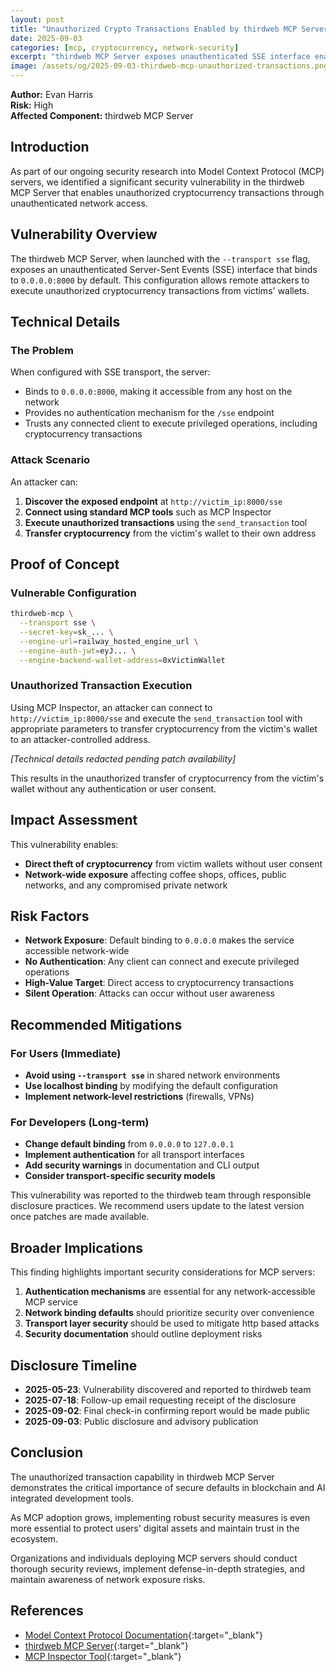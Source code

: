 ```yaml
---
layout: post
title: "Unauthorized Crypto Transactions Enabled by thirdweb MCP Server"
date: 2025-09-03
categories: [mcp, cryptocurrency, network-security]
excerpt: "thirdweb MCP Server exposes unauthenticated SSE interface enabling unauthorized cryptocurrency transactions from victims' wallets."
image: /assets/og/2025-09-03-thirdweb-mcp-unauthorized-transactions.png
---
```


**Author:** Evan Harris  
**Risk:** High  
**Affected Component:** thirdweb MCP Server  

## Introduction

As part of our ongoing security research into Model Context Protocol (MCP) servers, we identified a significant security vulnerability in the thirdweb MCP Server that enables unauthorized cryptocurrency transactions through unauthenticated network access.

## Vulnerability Overview

The thirdweb MCP Server, when launched with the `--transport sse` flag, exposes an unauthenticated Server-Sent Events (SSE) interface that binds to `0.0.0.0:8000` by default. This configuration allows remote attackers to execute unauthorized cryptocurrency transactions from victims' wallets.

## Technical Details

### The Problem

When configured with SSE transport, the server:
- Binds to `0.0.0.0:8000`, making it accessible from any host on the network
- Provides no authentication mechanism for the `/sse` endpoint
- Trusts any connected client to execute privileged operations, including cryptocurrency transactions

### Attack Scenario

An attacker can:

1. **Discover the exposed endpoint** at `http://victim_ip:8000/sse`
2. **Connect using standard MCP tools** such as MCP Inspector
3. **Execute unauthorized transactions** using the `send_transaction` tool
4. **Transfer cryptocurrency** from the victim's wallet to their own address

## Proof of Concept

### Vulnerable Configuration
```bash
thirdweb-mcp \
  --transport sse \
  --secret-key=sk_... \
  --engine-url=railway_hosted_engine_url \
  --engine-auth-jwt=eyJ... \
  --engine-backend-wallet-address=0xVictimWallet
```

### Unauthorized Transaction Execution
Using MCP Inspector, an attacker can connect to `http://victim_ip:8000/sse` and execute the `send_transaction` tool with appropriate parameters to transfer cryptocurrency from the victim's wallet to an attacker-controlled address.

*[Technical details redacted pending patch availability]*

This results in the unauthorized transfer of cryptocurrency from the victim's wallet without any authentication or user consent.

## Impact Assessment

This vulnerability enables:
- **Direct theft of cryptocurrency** from victim wallets without user consent
- **Network-wide exposure** affecting coffee shops, offices, public networks, and any compromised private network

## Risk Factors

- **Network Exposure**: Default binding to `0.0.0.0` makes the service accessible network-wide
- **No Authentication**: Any client can connect and execute privileged operations
- **High-Value Target**: Direct access to cryptocurrency transactions
- **Silent Operation**: Attacks can occur without user awareness

## Recommended Mitigations

### For Users (Immediate)
- **Avoid using `--transport sse`** in shared network environments
- **Use localhost binding** by modifying the default configuration
- **Implement network-level restrictions** (firewalls, VPNs)

### For Developers (Long-term)
- **Change default binding** from `0.0.0.0` to `127.0.0.1`
- **Implement authentication** for all transport interfaces
- **Add security warnings** in documentation and CLI output
- **Consider transport-specific security models**

This vulnerability was reported to the thirdweb team through responsible disclosure practices. We recommend users update to the latest version once patches are made available.

## Broader Implications

This finding highlights important security considerations for MCP servers:

1. **Authentication mechanisms** are essential for any network-accessible MCP service
2. **Network binding defaults** should prioritize security over convenience
3. **Transport layer security** should be used to mitigate http based attacks
4. **Security documentation** should outline deployment risks

## Disclosure Timeline

- **2025-05-23**: Vulnerability discovered and reported to thirdweb team
- **2025-07-18**: Follow-up email requesting receipt of the disclosure
- **2025-09-02**: Final check-in confirming report would be made public
- **2025-09-03**: Public disclosure and advisory publication

## Conclusion

The unauthorized transaction capability in thirdweb MCP Server demonstrates the critical importance of secure defaults in blockchain and AI integrated development tools.

As MCP adoption grows, implementing robust security measures is even more essential to protect users' digital assets and maintain trust in the ecosystem.

Organizations and individuals deploying MCP servers should conduct thorough security reviews, implement defense-in-depth strategies, and maintain awareness of network exposure risks.

## References

- [Model Context Protocol Documentation](https://modelcontextprotocol.io){:target="_blank"}
- [thirdweb MCP Server](https://github.com/thirdweb-dev/ai/tree/main/python/thirdweb-mcp){:target="_blank"}
- [MCP Inspector Tool](https://github.com/modelcontextprotocol/inspector){:target="_blank"}
